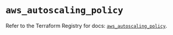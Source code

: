 # `aws_autoscaling_policy`

Refer to the Terraform Registry for docs: [`aws_autoscaling_policy`](https://registry.terraform.io/providers/hashicorp/aws/5.92.0/docs/resources/autoscaling_policy).

